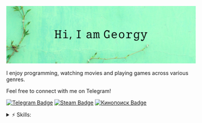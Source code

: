 ![Header image](assets/github_header.png)

I enjoy programming, watching movies and playing games across various genres.

Feel free to connect with me on Telegram!


[![Telegram Badge](https://img.shields.io/badge/Telegram-blue?style=flat-square&logo=Telegram&logoColor=white&link=https://t.me/anufrievgeorgy)](https://t.me/anufrievgeorgy)
[![Steam Badge](https://img.shields.io/badge/Steam-black?style=flat-square&logo=Steam&logoColor=white&link=https://steamcommunity.com/id/anufriev93/)](https://steamcommunity.com/id/anufriev93/)
[![Кинопоиск Badge](https://img.shields.io/badge/Кинопоиск-orange?style=flat-square&logo=JavaScript&logoColor=white&link=https://www.kinopoisk.ru/user/164123317/votes/)](https://www.kinopoisk.ru/user/164123317/votes/)


<details>
<summary>⚡ Skills:</summary>
<br/>

- 𝖳𝗒𝗉𝖾𝖲𝖼𝗋𝗂𝗉𝗍
- 𝖩𝖺𝗏𝖺𝖲𝖼𝗋𝗂𝗉𝗍
- 𝖢𝗈𝖿𝖿𝖾𝖾𝖲𝖼𝗋𝗂𝗉𝗍
- 𝖯𝗒𝗍𝗁𝗈𝗇.. 𝖲𝖼𝗋𝗂𝗉𝗍

